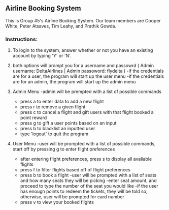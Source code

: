## Airline Booking System

This is Group #5's Airline Booking System. Our team members are Cooper White, Peter Atsaves, Tim Leahy, and Prathik Gowda.

### Instructions:

1. To login to the system, answer whether or not you have an existing account by typing 'Y' or 'N'.
2. both options will prompt you for a username and passowrd ( Admin username: DeltaAirlines | Admin passoword: flydelta )
  -if the credentials are for a user, the program will start up the user menu
  -if the credentials are for an admin, the program will start up the admin menu

3. Admin Menu
  -admin will be prempted with a list of possible commands
    - press a to enter data to add a new flight
    - press r to remove a given flight
    - press c to cancel a flight and gift users with that flight booked a point reward
    - press g to gift a user points based on an input
    - press b to blacklist an inputted user
    - type 'logout' to quit the program
    
4. User Menu
  -user will be prompted with a list of possible commands, start off by pressing g to enter flight preferences
    - after entering flight preferences, press s to display all avaliable flights
    - press f to filter flights based off of flight preferences
    - press b to book a flight
      -user will be prompted with a list of seats and how many seats they will be picking
      -enter seat amount, and proceed to type the number of the seat you would like
      -if the user has enough points to redeem the tickets, they will be told so, otherwise, user will be prompted for card number
    - press v to view your booked flights
